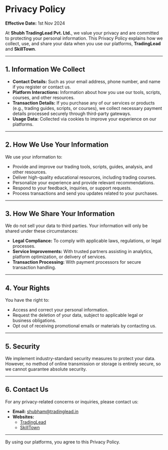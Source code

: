 # Privacy Policy

**Effective Date:** 1st Nov 2024

At **Shubh TradingLead Pvt. Ltd.**, we value your privacy and are committed to protecting your personal information. This Privacy Policy explains how we collect, use, and share your data when you use our platforms, **TradingLead** and **SkillTown**.

---

## **1. Information We Collect**
- **Contact Details:** Such as your email address, phone number, and name if you register or contact us.
- **Platform Interactions:** Information about how you use our tools, scripts, courses, and other resources.
- **Transaction Details:** If you purchase any of our services or products (e.g., trading guides, scripts, or courses), we collect necessary payment details processed securely through third-party gateways.
- **Usage Data:** Collected via cookies to improve your experience on our platforms.

---

## **2. How We Use Your Information**
We use your information to:
- Provide and improve our trading tools, scripts, guides, analysis, and other resources.
- Deliver high-quality educational resources, including trading courses.
- Personalize your experience and provide relevant recommendations.
- Respond to your feedback, inquiries, or support requests.
- Process transactions and send you updates related to your purchases.

---

## **3. How We Share Your Information**
We do not sell your data to third parties. Your information will only be shared under these circumstances:
- **Legal Compliance:** To comply with applicable laws, regulations, or legal processes.
- **Service Improvements:** With trusted partners assisting in analytics, platform optimization, or delivery of services.
- **Transaction Processing:** With payment processors for secure transaction handling.

---

## **4. Your Rights**
You have the right to:
- Access and correct your personal information.
- Request the deletion of your data, subject to applicable legal or business obligations.
- Opt out of receiving promotional emails or materials by contacting us.

---

## **5. Security**
We implement industry-standard security measures to protect your data. However, no method of online transmission or storage is entirely secure, so we cannot guarantee absolute security.

---

## **6. Contact Us**
For any privacy-related concerns or inquiries, please contact us:
- **Email:** [shubham@tradinglead.in](mailto:shubham@tradinglead.in)
- **Websites:**  
  - [TradingLead](https://tradinglead.in)  
  - [SkillTown](https://skilltown.in)  

---

By using our platforms, you agree to this Privacy Policy.

